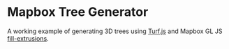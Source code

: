 # Mapbox Tree Generator

A working example of generating 3D trees using [Turf.js](http://turfjs.org/) and Mapbox GL JS [fill-extrusions](https://docs.mapbox.com/mapbox-gl-js/style-spec/layers/#fill-extrusion).
